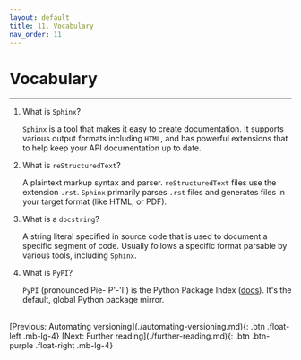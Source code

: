 ```yaml
---
layout: default
title: 11. Vocabulary
nav_order: 11
---
```


# Vocabulary

---

1. What is `Sphinx`?

   `Sphinx` is a tool that makes it easy to create documentation. It supports various output
   formats including `HTML`, and has powerful extensions that to help keep your API documentation
   up to date.

2. What is `reStructuredText`?

   A plaintext markup syntax and parser. `reStructuredText` files use the extension `.rst`.
   `Sphinx` primarily parses `.rst` files and generates files in your target format (like HTML, or
   PDF).

3. What is a `docstring`?

   A string literal specified in source code that is used to document a specific segment of code.
   Usually follows a specific format parsable by various tools, including `Sphinx`.

4. What is `PyPI`?

   `PyPI` (pronounced Pie-'P'-'I') is the Python Package Index ([docs](https://pypi.org/)). It's
   the default, global Python package mirror.

<br />
[Previous: Automating versioning](./automating-versioning.md){: .btn .float-left .mb-lg-4}
[Next: Further reading](./further-reading.md){: .btn .btn-purple .float-right .mb-lg-4}
<br />
